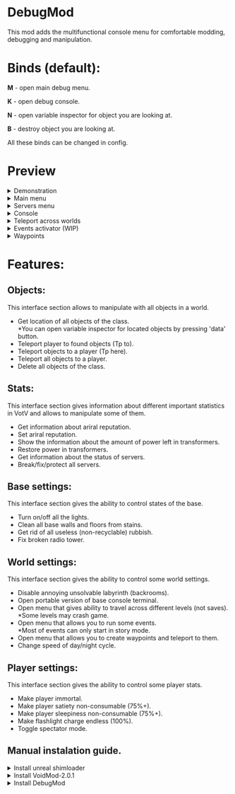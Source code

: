 # **DebugMod**
This mod adds the multifunctional console menu for comfortable modding, debugging and manipulation.

# Binds (default):
**M** - open main debug menu.
 
**K** - open debug console. 

**N** - open variable inspector for object you are looking at. 

**B** - destroy object you are looking at. 


All these binds can be changed in config.

# Preview



<details>
<summary>Demonstration</summary>

 * **Teleport across worlds:**  

![Preview](https://github.com/Acitulen/DebugMod/blob/main/DebugModDemonstration2.png?raw=true)

* **Event activator:**  

![Preview](https://github.com/Acitulen/DebugMod/blob/main/DebugModDemonstration3.png?raw=true)

* **Variable inspector:**  

![Preview](https://github.com/Acitulen/DebugMod/blob/main/DebugModDemonstration1.png?raw=true)

![Preview](https://github.com/Acitulen/DebugMod/blob/main/VariableInspectorPreview.png?raw=true)

* **Spectator:**  

![Preview](https://github.com/Acitulen/DebugMod/blob/main/SpectatorPreview.png?raw=true)

</details>

<details>

<summary>Main menu</summary>

![Preview](https://github.com/Acitulen/DebugMod/blob/main/DebugModMainMenuPreview.png?raw=true)
</details>


<details>
<summary>Servers menu</summary>

![Preview](https://github.com/Acitulen/DebugMod/blob/main/DebugModServersPreview.png?raw=true)
</details>


<details>
<summary>Console</summary>

![Preview](https://github.com/Acitulen/DebugMod/blob/main/DebugModConsolePreview.png?raw=true)
</details>

<details>
<summary>Teleport across worlds</summary>

![Preview](https://github.com/Acitulen/DebugMod/blob/main/DebugModWorldTeleporterPreview.png?raw=true)
</details>

<details>
<summary>Events activator (WIP)</summary>

![Preview](https://github.com/Acitulen/DebugMod/blob/main/DebugModEventsActivatorPreview.png?raw=true)
</details>

<details>
<summary>Waypoints</summary>

![Preview](https://github.com/Acitulen/DebugMod/blob/main/DebugModWaypointsPreview.png?raw=true)
</details>

# Features: 
## Objects:
This interface section allows to manipulate with all objects in a world.
- Get location of all objects of the class.  
*You can open variable inspector for located objects by pressing 'data' button.
- Teleport player to found objects (Tp to).
- Teleport objects to a player (Tp here).
- Teleport all objects to a player.
- Delete all objects of the class.


## Stats:
This interface section gives information about different important statistics in VotV and allows to manipulate some of them.
- Get information about ariral reputation.
- Set ariral reputation.
- Show the information about the amount of power left in transformers.
- Restore power in transformers.
- Get information about the status of servers.
- Break/fix/protect all servers.

## Base settings:
This interface section gives the ability to control states of the base.
- Turn on/off all the lights.
- Clean all base walls and floors from stains. 
- Get rid of all useless (non-recyclable) rubbish.
- Fix broken radio tower.

## World settings:
This interface section gives the ability to control some world settings.
- Disable annoying unsolvable labyrinth (backrooms).
- Open portable version of base console terminal. 
- Open menu that gives ability to travel across different levels (not saves).  
*Some levels may crash game.
- Open menu that allows you to run some events.  
*Most of events can only start in story mode.
- Open menu that allows you to create waypoints and teleport to them.
- Change speed of day/night cycle.

## Player settings:
This interface section gives the ability to control some player stats.
- Make player immortal.
- Make player satiety non-consumable (75%+).
- Make player sleepiness non-consumable (75%+). 
- Make flashlight charge endless (100%).
- Toggle spectator mode.


## Manual instalation guide.

<details>
<summary>Install unreal shimloader</summary>

1. Copy `dwmapi.dll` into the `GAME/Binaries/Win64` directory. Its new path should be `GAME/Binaries/Win64/dwmapi.dll`.
2. Copy the contents of the `UE4SS` folder in the package into `GAME/Binaries/Win64`.

`GAME/Binaries/Win64` should now contain the following *new* files and folders:
- `GAME-Win64-Shipping.exe`
- `ue4ss.dll`
- `UE4SS-settings.ini`
- `dwmapi.dll` ← *This is the unreal-shimloader binary. It will load UE4SS for you.*
- `Mods/`
</details>

<details>
<summary>Install VoidMod-2.0.1</summary>

1. Copy `VoidMod2.pak` from the pak floader to `GAME/Content/Paks/LogicMods` directory. 
</details>

<details>
<summary>Install DebugMod</summary>

1. Copy `DebugMod.pak` from the `pak` floader to `GAME/Content/Paks/LogicMods` directory. 
2. Copy the contents of the `mod` folder in `GAME/Binaries/Win64/Mods/Acitulen-DebugMod` directory.  
*you have to create `Acitulen-DebugMod` floader manually.
</details>
